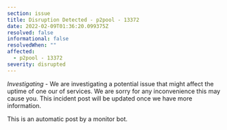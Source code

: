 ```yaml
---
section: issue
title: Disruption Detected - p2pool - 13372
date: 2022-02-09T01:36:20.099375Z
resolved: false
informational: false
resolvedWhen: ""
affected:
  - p2pool - 13372
severity: disrupted
---
```

*Investigating* - We are investigating a potential issue that might affect the uptime of one our of services. We are sorry for any inconvenience this may cause you. This incident post will be updated once we have more information.

This is an automatic post by a monitor bot.
        